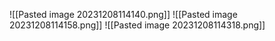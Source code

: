 ![[Pasted image 20231208114140.png]]
![[Pasted image 20231208114158.png]]
![[Pasted image 20231208114318.png]]